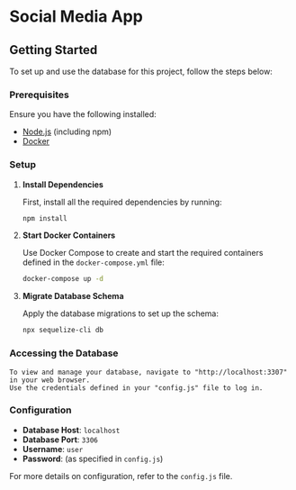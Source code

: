 # Social Media App

## Getting Started

To set up and use the database for this project, follow the steps below:

### Prerequisites

Ensure you have the following installed:
- [Node.js](https://nodejs.org/) (including npm)
- [Docker](https://www.docker.com/)

### Setup

1. **Install Dependencies**

   First, install all the required dependencies by running:
   ```bash
   npm install

2. **Start Docker Containers**

    Use Docker Compose to create and start the required containers defined in the `docker-compose.yml` file:
    ```bash
    docker-compose up -d

3. **Migrate Database Schema**

    Apply the database migrations to set up the schema:
    ```bash
    npx sequelize-cli db


### Accessing the Database

    To view and manage your database, navigate to "http://localhost:3307" in your web browser.
    Use the credentials defined in your "config.js" file to log in.

### Configuration

- **Database Host**: `localhost`
- **Database Port**: `3306`
- **Username**: `user`
- **Password**: (as specified in `config.js`)

For more details on configuration, refer to the `config.js` file.
